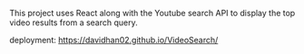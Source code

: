 This project uses React along with the Youtube search API to display the top video results from a search query.

deployment: https://davidhan02.github.io/VideoSearch/
